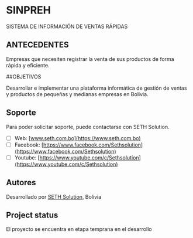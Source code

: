 # SINPREH

SISTEMA DE INFORMACIÓN DE VENTAS RÁPIDAS

## ANTECEDENTES

Empresas que necesiten registrar la venta de sus productos de forma rápida y eficiente.

##OBJETIVOS

Desarrollar e implementar una plataforma informática de gestión de ventas y productos de pequeñas y medianas empresas en Bolivia.

## Soporte

Para poder solicitar soporte, puede contactarse con SETH Solution.

- [ ] Web: [www.seth.com.bo](https://www.seth.com.bo)
- [ ] Facebook: [https://www.facebook.com/Sethsolution](https://www.facebook.com/Sethsolution)
- [ ] Youtube: [https://www.youtube.com/c/Sethsolution](https://www.youtube.com/c/Sethsolution)

## Autores

Desarrollado por [SETH Solution](https://www.seth.com.bo), Bolivia

## Project status
El proyecto se encuentra en etapa temprana en el desarrollo

